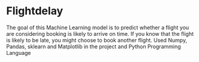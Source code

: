 # Flightdelay
The goal of this Machine Learning model is to predict whether a flight you are considering booking is likely to arrive on time. If you know that the flight is likely to be late, you might choose to book another flight. Used Numpy, Pandas, sklearn and Matplotlib in the project and Python Programming Language
